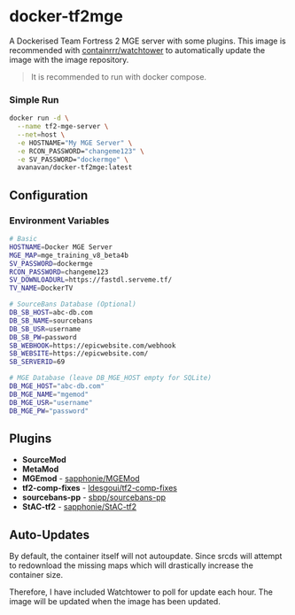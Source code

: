 # docker-tf2mge

A Dockerised Team Fortress 2 MGE server with some plugins. This image is recommended with [containrrr/watchtower](https://github.com/containrrr/watchtower) to automatically update the image with the image repository.

> It is recommended to run with docker compose.

### Simple Run

```bash
docker run -d \
  --name tf2-mge-server \
  --net=host \
  -e HOSTNAME="My MGE Server" \
  -e RCON_PASSWORD="changeme123" \
  -e SV_PASSWORD="dockermge" \
  avanavan/docker-tf2mge:latest
```

## Configuration

### Environment Variables

```bash
# Basic
HOSTNAME=Docker MGE Server
MGE_MAP=mge_training_v8_beta4b
SV_PASSWORD=dockermge
RCON_PASSWORD=changeme123
SV_DOWNLOADURL=https://fastdl.serveme.tf/
TV_NAME=DockerTV

# SourceBans Database (Optional)
DB_SB_HOST=abc-db.com
DB_SB_NAME=sourcebans
DB_SB_USR=username
DB_SB_PW=password
SB_WEBHOOK=https://epicwebsite.com/webhook
SB_WEBSITE=https://epicwebsite.com/
SB_SERVERID=69

# MGE Database (leave DB_MGE_HOST empty for SQLite)
DB_MGE_HOST="abc-db.com"
DB_MGE_NAME="mgemod"
DB_MGE_USR="username"
DB_MGE_PW="password"
```

## Plugins

- **SourceMod** 
- **MetaMod**
- **MGEmod** - [sapphonie/MGEMod](https://github.com/sapphonie/MGEMod)
- **tf2-comp-fixes** - [ldesgoui/tf2-comp-fixes](https://github.com/ldesgoui/tf2-comp-fixes)
- **sourcebans-pp** - [sbpp/sourcebans-pp](https://github.com/sbpp/sourcebans-pp)
- **StAC-tf2** - [sapphonie/StAC-tf2](https://github.com/sapphonie/StAC-tf2)

## Auto-Updates

By default, the container itself will not autoupdate. Since srcds will attempt to redownload the missing maps which will drastically increase the container size. 

Therefore, I have included Watchtower to poll for update each hour. The image will be updated when the image has been updated.